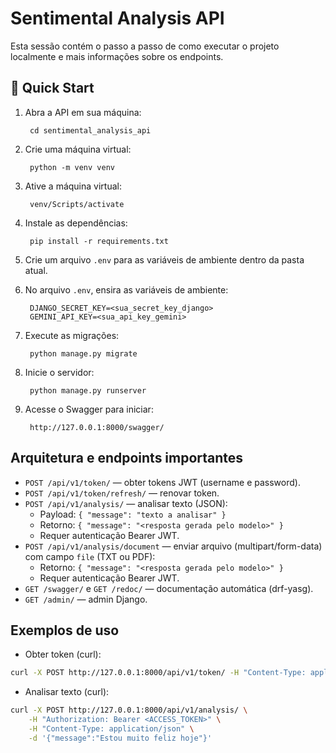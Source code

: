 # Sentimental Analysis API

Esta sessão contém o passo a passo de como executar o projeto localmente e mais informações sobre os endpoints.

## 🚀 Quick Start

1. Abra a API em sua máquina:

        cd sentimental_analysis_api

2. Crie uma máquina virtual:

        python -m venv venv

3. Ative a máquina virtual:

        venv/Scripts/activate

4. Instale as dependências:

        pip install -r requirements.txt

5. Crie um arquivo `.env` para as variáveis de ambiente dentro da pasta atual.

6. No arquivo `.env`, ensira as variáveis de ambiente:

		DJANGO_SECRET_KEY=<sua_secret_key_django>
		GEMINI_API_KEY=<sua_api_key_gemini>

7. Execute as migrações:

        python manage.py migrate

8. Inicie o servidor:

        python manage.py runserver

9. Acesse o Swagger para iniciar:

        http://127.0.0.1:8000/swagger/

## Arquitetura e endpoints importantes

- `POST /api/v1/token/` — obter tokens JWT (username e password).
- `POST /api/v1/token/refresh/` — renovar token.
- `POST /api/v1/analysis/` — analisar texto (JSON):
	- Payload: `{ "message": "texto a analisar" }`
	- Retorno: `{ "message": "<resposta gerada pelo modelo>" }`
	- Requer autenticação Bearer JWT.
- `POST /api/v1/analysis/document` — enviar arquivo (multipart/form-data) com campo `file` (TXT ou PDF):
	- Retorno: `{ "message": "<resposta gerada pelo modelo>" }`
	- Requer autenticação Bearer JWT.
- `GET /swagger/` e `GET /redoc/` — documentação automática (drf-yasg).
- `GET /admin/` — admin Django.

## Exemplos de uso

- Obter token (curl):

```bash
curl -X POST http://127.0.0.1:8000/api/v1/token/ -H "Content-Type: application/json" -d '{"username":"seu_usuario","password":"sua_senha"}'
```

- Analisar texto (curl):

```bash
curl -X POST http://127.0.0.1:8000/api/v1/analysis/ \
	-H "Authorization: Bearer <ACCESS_TOKEN>" \
	-H "Content-Type: application/json" \
	-d '{"message":"Estou muito feliz hoje"}'
```